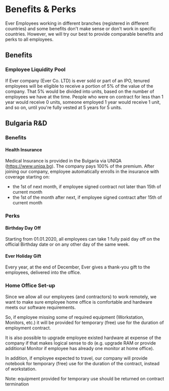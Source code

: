 # Benefits & Perks

Ever Employees working in different branches (registered in different countries) and some benefits don't make sense or don't work in specific countries.
However, we will try our best to provide comparable benefits and perks to all employees.

## Benefits

### Employee Liquidity Pool

If Ever company (Ever Co. LTD) is ever sold or part of an IPO, tenured employees will be eligible to receive a portion of 5% of the value of the company. That 5% would be divided into units, based on the number of employees we have at the time. People who were on contract for less than 1 year would receive 0 units, someone employed 1 year would receive 1 unit, and so on, until you're fully vested at 5 years for 5 units.

## Bulgaria R&D

### Benefits

#### Health Insurance

Medical Insurance is provided in the Bulgaria via UNIQA (https://www.uniqa.bg). The company pays 100% of the premium. 
After joining our company, employee automatically enrolls in the insurance with coverage starting on:
- the 1st of next month, if employee signed contract not later than 15th of current month
- the 1st of the month after next, if employee signed contract after 15th of current month

### Perks

#### Birthday Day Off

Starting from 01.01.2020, all employees can take 1 fully paid day off on the official Birthday date or on any other day of the same week.

#### Ever Holiday Gift

Every year, at the end of December, Ever gives a thank-you gift to the employees, delivered into the office. 

### Home Office Set-up

Since we allow all our employees (and contractors) to work remotely, we want to make sure employee home office is comfortable and hardware meets our software requirements.

So, if employee missing some of required equipment (Workstation, Monitors, etc.) it will be provided for temporary (free) use for the duration of employment contract.

It is also possible to upgrade employee existed hardware at expense of the company if that makes logical sense to do (e.g. upgrade RAM or provide additional Monitor if employee has already one monitor at home office).

In addition, if employee expected to travel, our company will provide notebook for temporary (free) use for the duration of the contract, instead of workstation.

Note: equipment provided for temporary use should be returned on contract termination
